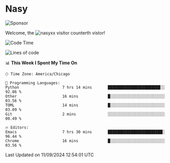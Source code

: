 # Nasy

<!--
<p align="center">
<img height="200" src="https://github-readme-stats.vercel.app/api?username=nasyxx&count_private=true&show_icons=true&theme=dracula&include_all_commits=true"/>
<img height="200" src="https://github-readme-stats.vercel.app/api/top-langs/?username=nasyxx&theme=dracula&hide=html,jupyter+notebook&count_private=true&show_icons=true"/>
</p>

  
----------------
-->

![Sponsor](https://img.shields.io/static/v1.svg?label=Sponsor&message=%E2%9D%A4&logo=GitHub&style=flat&color=pink)
 
Welcome, the ![nasyxx visitor counter](https://count.getloli.com/get/@nasyxx?theme=rule34)th vistor!
 
<!--START_SECTION:waka-->
![Code Time](http://img.shields.io/badge/Code%20Time-4%2C624%20hrs%205%20mins-blue)

![Lines of code](https://img.shields.io/badge/From%20Hello%20World%20I%27ve%20Written-6.4%20million%20lines%20of%20code-blue)

📊 **This Week I Spent My Time On** 

```text
🕑︎ Time Zone: America/Chicago

💬 Programming Languages: 
Python                   7 hrs 14 mins       ███████████████████████░░   92.86 % 
Other                    16 mins             █░░░░░░░░░░░░░░░░░░░░░░░░   03.56 % 
TOML                     14 mins             █░░░░░░░░░░░░░░░░░░░░░░░░   03.09 % 
Git                      2 mins              ░░░░░░░░░░░░░░░░░░░░░░░░░   00.49 % 

🔥 Editors: 
Emacs                    7 hrs 30 mins       ████████████████████████░   96.44 % 
Chrome                   16 mins             █░░░░░░░░░░░░░░░░░░░░░░░░   03.56 % 
```


 Last Updated on 11/09/2024 12:54:01 UTC
<!--END_SECTION:waka-->

<!-- ![visitors](https://visitor-badge.laobi.icu/badge?page_id=nasyxx.nasyxx) -->
